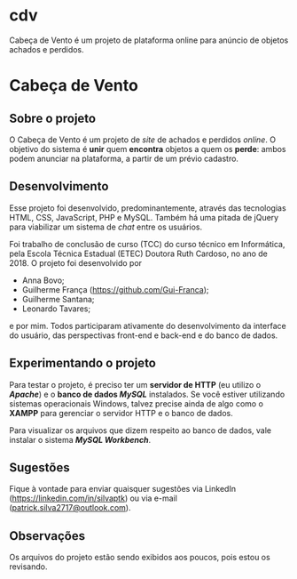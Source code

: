 # cdv
Cabeça de Vento é um projeto de plataforma online para anúncio de objetos achados e perdidos.
# Cabeça de Vento

## Sobre o projeto

O Cabeça de Vento é um projeto de *site* de achados e perdidos *online*. O objetivo do sistema é **unir** quem **encontra** objetos a quem os **perde**: ambos podem anunciar na plataforma, a partir de um prévio cadastro.

## Desenvolvimento

Esse projeto foi desenvolvido, predominantemente, através das tecnologias HTML, CSS, JavaScript, PHP e MySQL. Também há uma pitada de jQuery para viabilizar um sistema de *chat* entre os usuários. 

Foi trabalho de conclusão de curso (TCC) do curso técnico em Informática, pela Escola Técnica Estadual (ETEC) Doutora Ruth Cardoso, no ano de 2018. O projeto foi desenvolvido por 

- Anna Bovo;
- Guilherme França (https://github.com/Gui-Franca);
- Guilherme Santana; 
- Leonardo Tavares;

e por mim. Todos participaram ativamente do desenvolvimento da interface do usuário, das perspectivas front-end e back-end e do banco de dados. 

## Experimentando o projeto 

Para testar o projeto, é preciso ter um **servidor de HTTP** (eu utilizo o ***Apache***) e o **banco de dados *MySQL*** instalados. Se você estiver utilizando sistemas operacionais Windows, talvez precise ainda de algo como o **XAMPP** para gerenciar o servidor HTTP e o banco de dados. 

Para visualizar os arquivos que dizem respeito ao banco de dados, vale instalar o sistema ***MySQL Workbench***. 

## Sugestões

Fique à vontade para enviar quaisquer sugestões via LinkedIn (https://linkedin.com/in/silvaptk) ou via e-mail (patrick.silva2717@outlook.com). 

## Observações 

Os arquivos do projeto estão sendo exibidos aos poucos, pois estou os revisando.
